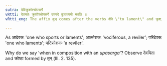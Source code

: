 ```yaml
---
sutra: देविक्रुशोश्चोपसर्गे
vRtti: देवयतेः क्रुशोश्चोपसर्गे उपपदे वुञ्प्रत्ययो भवति ॥
vRtti_eng: The affix वुञ् comes after the verbs देवि \"to lament\" and क्रुश् \"to cry\", when an _upasarga_ is in composition with them.

---
```

As आदेवकः 'one who sports or laments'; आक्रोशकः 'vociferous, a reviler'; परिदेवकः 'one who laments'; परिक्रोशकः 'a reviler'.

Why do we say 'when in composition with an _upasarga_'? Observe देवयिता and क्रोष्ठा formed by तृन् (III. 2. 135).